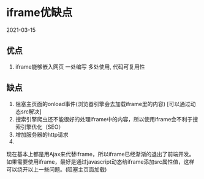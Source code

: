 # iframe优缺点
2021-03-15

## 优点
1. iframe能够嵌入网页 一处编写 多处使用, 代码可复用性

## 缺点
1. 阻塞主页面的onload事件(浏览器引擎会去加载iframe里的内容) [可以通过动态src解决]
2. 搜索引擎爬虫还不能很好的处理iframe中的内容，所以使用iframe会不利于搜索引擎优化（SEO）
3. 增加服务器的http请求
4. 


现在基本上都是用Ajax来代替iframe，所以iframe已经渐渐的退出了前端开发。
如果需要使用iframe，最好是通过javascript动态给iframe添加src属性值，这样可以绕开以上一些问题。(阻塞主页面加载)